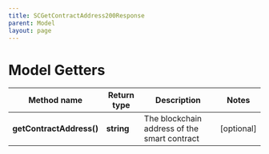 ```yaml
---
title: SCGetContractAddress200Response
parent: Model
layout: page
---
```


# Model Getters

Method name | Return type | Description | Notes
------------ | ------------- | ------------- | -------------
**getContractAddress()** | **string** | The blockchain address of the smart contract | [optional]

